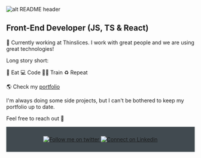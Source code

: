 ![alt README header](https://images.unsplash.com/photo-1596443686812-2f45229eebc3?ixid=MnwxMjA3fDB8MHxwaG90by1wYWdlfHx8fGVufDB8fHx8&ixlib=rb-1.2.1&auto=format&fit=crop&w=1171&q=80)

## Front-End Developer (JS, TS & React)

🔭 Currently working at Thinslices. I work with great people and we are using great technologies! 

Long story short:

🥑 Eat 💻 Code 💪🏽 Train ♻️ Repeat


🌎 Check my [portfolio](https://www.florin-dobinciuc.com/)

I'm always doing some side projects, but I can't be bothered to keep my portfolio up to date. 

Feel free to reach out 💬

<div align="center" style="background:#414a50; padding: 25px 0;">
    <a href="https://twitter.com/hustle_coder">
        <img src="https://raw.githubusercontent.com/Iwi4a/iwi4a/master/assets/twitter.svg" alt="Follow me on twitter">
    </a>
     <a href="https://www.linkedin.com/in/dobinciuc-florin-57a6121aa/">
        <img src="https://raw.githubusercontent.com/Iwi4a/iwi4a/master/assets/linkedin.svg" alt="Connect on Linkedin">
    </a>
</div>
